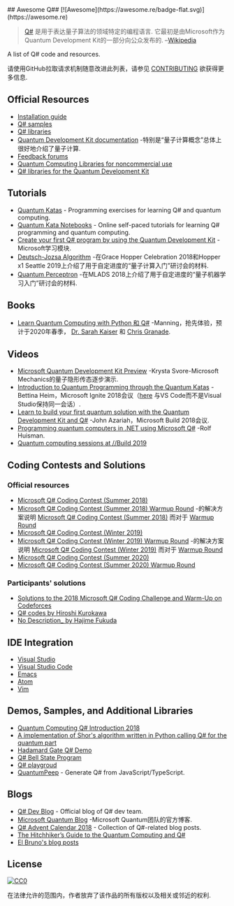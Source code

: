 <div class="github-widget" data-repo="ebraminio/awesome-qsharp"></div>
<script async src="https://pagead2.googlesyndication.com/pagead/js/adsbygoogle.js"></script><ins class="adsbygoogle" style="display:block" data-ad-client="ca-pub-6890694312814945" data-ad-slot="5473692530" data-ad-format="auto"  data-full-width-responsive="true"></ins><script>(adsbygoogle = window.adsbygoogle || []).push({});</script>
## Awesome Q## [![Awesome](https://awesome.re/badge-flat.svg)](https://awesome.re)

> [Q#](https://docs.microsoft.com/en-us/quantum/)  是用于表达量子算法的领域特定的编程语言.  它最初是由Microsoft作为Quantum Development Kit的一部分向公众发布的.  –[Wikipedia](https://en.wikipedia.org/wiki/Q_Sharp)

A list of Q# code and resources.

请使用GitHub拉取请求机制随意改进此列表，请参见 [CONTRIBUTING](https://github.com/ebraminio/awesome-qsharp/blob/master/contributing.md) 欲获得更多信息.


## Official Resources
- [Installation guide](https://docs.microsoft.com/en-us/quantum/quantum-installconfig)
- [Q# samples](https://github.com/Microsoft/Quantum)
- [Q# libraries](https://github.com/Microsoft/QuantumLibraries)
- [Quantum Development Kit documentation](https://docs.microsoft.com/quantum/) -特别是“量子计算概念”总体上很好地介绍了量子计算.
- [Feedback forums](https://quantum.uservoice.com/)
- [Quantum Computing Libraries for noncommercial use](https://github.com/Microsoft/Quantum-NC)
- [Q# libraries for the Quantum Development Kit](https://github.com/microsoft/QuantumLibraries)

## Tutorials
- [Quantum Katas](https://github.com/Microsoft/QuantumKatas/) - Programming exercises for learning Q# and quantum computing.
- [Quantum Kata Notebooks](https://mybinder.org/v2/gh/Microsoft/QuantumKatas/master?filepath=index.ipynb) - Online self-paced tutorials for learning Q# programming and quantum computing.
- [Create your first Q# program by using the Quantum Development Kit](https://docs.microsoft.com/en-us/learn/modules/qsharp-create-first-quantum-development-kit/) -Microsoft学习模块.
- [Deutsch-Jozsa Algorithm](https://github.com/Microsoft/GHC18-IntroToQuantumComputing/) -在Grace Hopper Celebration 2018和Hopper x1 Seattle 2019上介绍了用于自定进度的“量子计算入门”研讨会的材料.
- [Quantum Perceptron](https://github.com/Microsoft/MLADS2018-QuantumML) -在MLADS 2018上介绍了用于自定进度的“量子机器学习入门”研讨会的材料.

## Books
- [Learn Quantum Computing with Python 和 Q#](https://www.manning.com/books/learn-quantum-computing-with-python-和-q-sharp) -Manning，抢先体验，预计于2020年春季， [Dr. Sarah Kaiser](https://www.sckaiser.com/) 和 [Chris Granade](https://www.cgranade.com/).

## Videos
- [Microsoft Quantum Development Kit Preview](https://www.youtube.com/watch?v=v7b4J2INq9c) -Krysta Svore-Microsoft Mechanics的量子隐形传态逐步演示.
- [Introduction to Quantum Programming through the Quantum Katas](https://www.youtube.com/watch?v=h3M8OomE19o) -Bettina Heim，Microsoft Ignite 2018会议（[here](https://www.youtube.com/watch?v=AjBLsrGgEkY) 与VS Code而不是Visual Studio保持同一会话）.
- [Learn to build your first quantum solution with the Quantum Development Kit and Q#](https://www.youtube.com/watch?v=YE4m3yCdcqE) -John Azariah，Microsoft Build 2018会议.
- [Programming quantum computers in .NET using Microsoft Q#](https://www.youtube.com/watch?v=qOg6weW-IDo) -Rolf Huisman.
- [Quantum computing sessions at //Build 2019](https://mybuild.techcommunity.microsoft.com/sessions?q=quantum)

## Coding Contests and Solutions

### Official resources
- [Microsoft Q# Coding Contest (Summer 2018)](https://codeforces.com/contest/1002)
- [Microsoft Q# Coding Contest (Summer 2018) Warmup Round](https://codeforces.com/contest/1001)
-的解决方案说明 [Microsoft Q# Coding Contest (Summer 2018)](https://assets.codeforces.com/rounds/997-998/main-contest-editorial.pdf) 而对于 [Warmup Round](https://assets.codeforces.com/rounds/997-998/warmup-editorial.pdf)
- [Microsoft Q# Coding Contest (Winter 2019)](https://codeforces.com/contest/1116)
- [Microsoft Q# Coding Contest (Winter 2019) Warmup Round](https://codeforces.com/contest/1115)
-的解决方案说明 [Microsoft Q# Coding Contest (Winter 2019)](https://codeforces.com/blog/entry/65702) 而对于 [Warmup Round](https://assets.codeforces.com/rounds/1115/warmup-editorial.pdf)
- [Microsoft Q# Coding Contest (Summer 2020)](https://codeforces.com/contest/1357)
- [Microsoft Q# Coding Contest (Summer 2020) Warmup Round](https://codeforces.com/contest/1356)

### Participants' solutions
- [Solutions to the 2018 Microsoft Q# Coding Challenge and Warm-Up on Codeforces](https://github.com/RobertDurfee/QSharpCodingChallenge)
- [Q# codes by Hiroshi Kurokawa](https://github.com/hkurokawa/QSharpCodingContest2018)
- [No Description_ by Hajime Fukuda](https://github.com/hajifkd/qsharp-vscode)

## IDE Integration
- [Visual Studio](https://marketplace.visualstudio.com/items?itemName=quantum.DevKit)
- [Visual Studio Code](https://marketplace.visualstudio.com/items?itemName=quantum.quantum-devkit-vscode)
- [Emacs](https://github.com/forked-from-1kasper/emacs-qsharp-mode)
- [Atom](https://github.com/ivangabriele/atom-qsharp)
- [Vim](https://github.com/gootorov/q-sharp.vim)

## Demos, Samples, and Additional Libraries
- [Quantum Computing Q# Introduction 2018](https://github.com/Djohnnie/QuantumComputingQSharpIntroduction2018)
- [A implementation of Shor's algorithm written in Python calling Q# for the quantum part](https://github.com/Michaelvll/myQShor)
- [Hadamard Gate Q# Demo](https://github.com/jwulf/HGate)
- [Q# Bell State Program](https://github.com/pktippa/q_sharp_bell_state)
- [Q# playgroud](https://github.com/weize07/Qsharp-playgroud)
- [QuantumPeep](https://github.com/mapmeld/quantum-peep) - Generate Q# from JavaScript/TypeScript.

## Blogs
- [Q# Dev Blog](https://devblogs.microsoft.com/qsharp/) - Official blog of Q# dev team.
- [Microsoft Quantum Blog](https://cloudblogs.microsoft.com/quantum/) -Microsoft Quantum团队的官方博客.
- [Q# Advent Calendar 2018](https://devblogs.microsoft.com/qsharp/q-advent-calendar-2018/) - Collection of Q#-related blog posts.
- [The Hitchhiker’s Guide to the Quantum Computing and Q#](https://blogs.msdn.microsoft.com/uk_faculty_connection/2018/02/26/the-hitchhikers-guide-to-the-quantum-computing-and-q-blog/)
- [El Bruno's blog posts](https://elbruno.com/tag/q/)

## License
[![CC0](http://mirrors.creativecommons.org/presskit/buttons/88x31/svg/cc-zero.svg)](https://creativecommons.org/publicdomain/zero/1.0/)

在法律允许的范围内，作者放弃了该作品的所有版权以及相关或邻近的权利.
